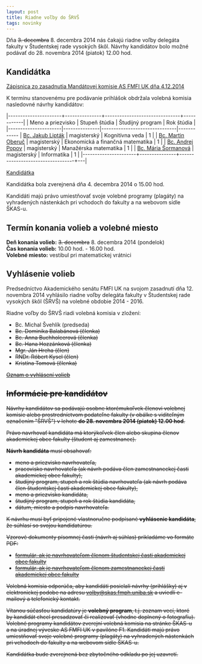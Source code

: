 ```yaml
---
layout: post
title: Riadne voľby do ŠRVŠ 
tags: novinky
---
```


Dňa <s>3. decembra</s> 8. decembra 2014 nás čakajú riadne voľby delegáta fakulty v Študentskej rade vysokých škôl. Návrhy kandidátov bolo možné podávať do 28. novembra 2014 (piatok) 12.00 hod.

## Kandidátka

[Zápisnica zo zasadnutia Mandátovej komisie AS FMFI UK dňa 4.12.2014](https://drive.google.com/file/d/0BzpLRs_UPeZ4U3ByQlQ5Y2dMZzQ/view?usp=sharing)

K termínu stanovenému pre podávanie prihlášok obdržala volebná komisia nasledovné návrhy kandidátov:

|----------------------+---------------+-------------------------------+------------|
|  Meno a priezvisko   | Stupeň štúdia | Študijný program              | Rok štúdia |
|----------------------|---------------|-------------------------------|------------
| [Bc. Jakub Lipták](https://drive.google.com/file/d/0BzpLRs_UPeZ4bUh0aVpNLVBpMUU/view?usp=sharing)        | magisterský    | Kognitívna veda                            | 1 |
| [Bc. Martin Oberuč](https://drive.google.com/file/d/0BzpLRs_UPeZ4SWZaSnBvMGk5am8/view?usp=sharing)         | magisterský    | Ekonomická a finančná matematika       | 1 |
| [Bc. Andrej Popov](https://drive.google.com/file/d/0BzpLRs_UPeZ4MlZYa1dPRmw4VWJZZkhZamYzMG9qaTNaRHhn/view?usp=sharing)   | magisterský  | Manažérska matematika | 1 |
| [Bc. Mária Šormanová](https://drive.google.com/file/d/0BzpLRs_UPeZ4WDZaVGRjVDhSVzNmc2ZvTUFWTWU1V0ZuWkdR/view?usp=sharing)   | magisterský  | Informatika | 1 |
|----------------------+---------------+----------------------------------+---|

[Kandidátka](https://drive.google.com/file/d/0BzpLRs_UPeZ4X0pzd2lWMml0UEE/view?usp=sharing)

Kandidátka bola zverejnená dňa 4. decembra 2014 o 15.00 hod.

Kandidáti majú právo umiestňovať svoje volebné programy (plagáty) na vyhradených nástenkách pri vchodoch do fakulty a na webovom sídle ŠKAS-u.

## Termín konania volieb a volebné miesto

**Deň konania volieb:** <s>3. decembra</s> 8. decembra 2014 (pondelok)<br />
**Čas konania volieb:** 10.00 hod. - 16.00 hod.<br />
**Volebné miesto:** vestibul pri matematickej vrátnici<br />


## Vyhlásenie volieb

Predsedníctvo Akademického senátu FMFI UK na svojom zasadnutí dňa 12. novembra 2014 vyhlásilo riadne voľby delegáta fakulty v Študentskej rade vysokých škôl (ŠRVŠ) na volebné obdobie 2014 - 2016.  

Riadne voľby do ŠRVŠ riadi volebná komisia v zložení:

* Bc. Michal Švehlík (predseda)
* <s>Bc. Dominika Balabánová (členka)<s>
* Bc. Anna Buchholcerová (členka)
* Bc. Hana Hozzánková (členka)
* Mgr. Ján Hreha (člen)
* <s>RNDr. Róbert Kysel (člen)<s>
* Kristína Tomová (členka)

[Oznam o vyhlásení volieb](https://drive.google.com/file/d/0BzpLRs_UPeZ4OHRBN0psaXhZZ3c/view?usp=sharing)

## Informácie pre kandidátov

Návrhy kandidátov sa podávajú osobne ktorémukoľvek členovi volebnej komisie alebo prostredníctvom podateľne fakulty (v obálke s viditeľným označením "ŠRVŠ") v lehote **do 28. novembra 2014 (piatok) 12.00 hod**.

Právo navrhovať kandidáta má ktorýkoľvek člen alebo skupina členov akademickej obce fakulty (študent aj zamestnanec). 

**Návrh kandidáta** musí obsahovať:

* meno a priezvisko navrhovateľa,
* pracovisko navrhovateľa (ak návrh podáva člen zamestnaneckej časti akademickej obce fakulty),
* študijný program, stupeň a rok štúdia navrhovateľa (ak návrh podáva člen študentskej časti akademickej obce fakulty),
* meno a priezvisko kandidáta,
* študijný program, stupeň a rok štúdia kandidáta,
* dátum, miesto a podpis navrhovateľa.

K návrhu musí byť pripojené vlastnoručne podpísané **vyhlásenie kandidáta**, že súhlasí so svojou kandidatúrou.

Vzorové dokumenty písomnej časti (návrh aj súhlas) prikladáme vo formáte PDF:

* [formulár, ak je navrhovateľom členom študentskej časti akademickej obce fakulty](https://drive.google.com/file/d/0BzpLRs_UPeZ4TDdrZG56U09SYkU/view?usp=sharing)
* [formulár, ak je navrhovateľom členom zamestnaneckej časti akademickej obce fakulty](https://drive.google.com/file/d/0BzpLRs_UPeZ4X21lajBUYmlYVGM/view?usp=sharing)

Volebná komisia odporúča, aby kandidáti posielali návrhy (prihlášky) aj v elektronickej podobe na adresu [volby@skas.fmph.uniba.sk](mailto:volby@skas.fmph.uniba.sk) a uviedli e-mailový a telefonický kontakt.

Vítanou súčasťou kandidatúry je **volebný program**, t.j. zoznam vecí, ktoré by kandidát chcel presadzovať či realizovať (vhodne doplnený o fotografiu). Volebné programy kandidátov zverejní volebná komisia na stránke ŠKAS-u a na úradnej výveske AS FMFI UK v pavilóne F1. Kandidáti majú právo umiestňovať svoje volebné programy (plagáty) na vyhradených nástenkách pri vchodoch do fakulty a na webovom sídle ŠKAS-u.

Kandidátka bude zverejnená bez zbytočného odkladu po jej uzavretí. 

